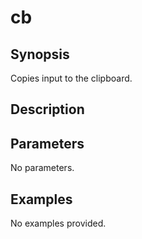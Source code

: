 # cb

## Synopsis

Copies input to the clipboard.

## Description



## Parameters
No parameters.
## Examples
No examples provided.
